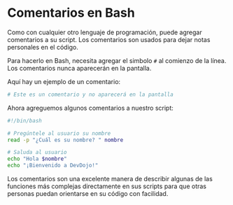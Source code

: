 # Comentarios en Bash

Como con cualquier otro lenguaje de programación, puede agregar comentarios a su script. Los comentarios son usados para dejar notas personales en el código.

Para hacerlo en Bash, necesita agregar el simbolo `#` al comienzo de la línea. Los comentarios nunca aparecerán en la pantalla.

Aquí hay un ejemplo de un comentario:

```bash
# Este es un comentario y no aparecerá en la pantalla
```

Ahora agreguemos algunos comentarios a nuestro script:

```bash
#!/bin/bash

# Pregúntele al usuario su nombre
read -p "¿Cuál es su nombre? " nombre

# Saluda al usuario
echo "Hola $nombre"
echo "¡Bienvenido a DevDojo!"
```

Los comentarios son una excelente manera de describir algunas de las funciones más complejas directamente en sus scripts para que otras personas puedan orientarse en su código con facilidad.
